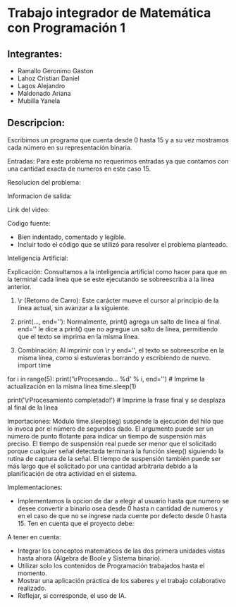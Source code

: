# Trabajo integrador de Matemática con Programación 1

## Integrantes: 
- Ramallo Geronimo Gaston
- Lahoz Cristian Daniel
- Lagos Alejandro
- Maldonado Ariana
- Mubilla Yanela

## Descripcion:
Escribimos un programa que cuenta desde 0 hasta 15 y a su vez mostramos cada número en su representación binaria.

Entradas: Para este problema no requerimos entradas ya que contamos con una cantidad exacta de numeros en este caso 15.

Resolucion del problema:

Informacion de salida:

Link del video: 

Codigo fuente:
- Bien indentado, comentado y legible.
- Incluir todo el código que se utilizó para resolver el problema planteado.

Inteligencia Artificial: 

Explicación:
Consultamos a la inteligencia artificial como hacer para que en la terminal cada linea que se este ejecutando se sobreescriba a la linea anterior.
1. \r (Retorno de Carro):
Este carácter mueve el cursor al principio de la línea actual, sin avanzar a la siguiente.

1. print(..., end=''):
Normalmente, print() agrega un salto de línea al final. end='' le dice a print() que no agregue un salto de línea, permitiendo que el texto se imprima en la misma línea.

1. Combinación:
Al imprimir con \r y end='', el texto se sobreescribe en la misma línea, como si estuvieras borrando y escribiendo de nuevo.
import time

for i in range(5):
    print('\rProcesando... %d' % i, end='')  # Imprime la actualización en la misma línea
    time.sleep(1)

print('\rProcesamiento completado!')  # Imprime la frase final y se desplaza al final de la línea

Importaciones: Módulo time.sleep(seg) suspende la ejecución del hilo que lo invoca por el número de segundos dado. El argumento puede ser un número de punto flotante para indicar un tiempo de suspensión más preciso. El tiempo de suspensión real puede ser menor que el solicitado porque cualquier señal detectada terminará la función sleep() siguiendo la rutina de captura de la señal. El tiempo de suspensión también puede ser más largo que el solicitado por una cantidad arbitraria debido a la planificación de otra actividad en el sistema.

Implementaciones:
- Implementamos la opcion de dar a elegir al usuario hasta que numero se desee convertir a binario osea desde 0 hasta n cantidad de numeros y en el caso de que no se ingrese nada cuente por defecto desde 0 hasta 15.
Ten en cuenta que el proyecto debe:

A tener en cuenta:
- Integrar los conceptos matemáticos de las dos primera unidades vistas hasta
ahora (Álgebra de Boole y Sistema binario).
- Utilizar solo los contenidos de Programación trabajados hasta el momento.
- Mostrar una aplicación práctica de los saberes y el trabajo colaborativo
realizado.
- Reflejar, si corresponde, el uso de IA.
